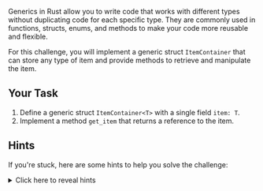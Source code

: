 Generics in Rust allow you to write code that works with different types without duplicating code for each specific type. They are commonly used in functions, structs, enums, and methods to make your code more reusable and flexible.

For this challenge, you will implement a generic struct `ItemContainer` that can store any type of item and provide methods to retrieve and manipulate the item.

## Your Task

1. Define a generic struct `ItemContainer<T>` with a single field `item: T`.
2. Implement a method `get_item` that returns a reference to the item.

## Hints

If you're stuck, here are some hints to help you solve the challenge:

<details>
  <summary>Click here to reveal hints</summary>

- Define the struct as `ItemContainer<T>`. e.g.

  ```rust
  struct ItemContainer<T> {
      item: T,
  }
  ```

  </details>
